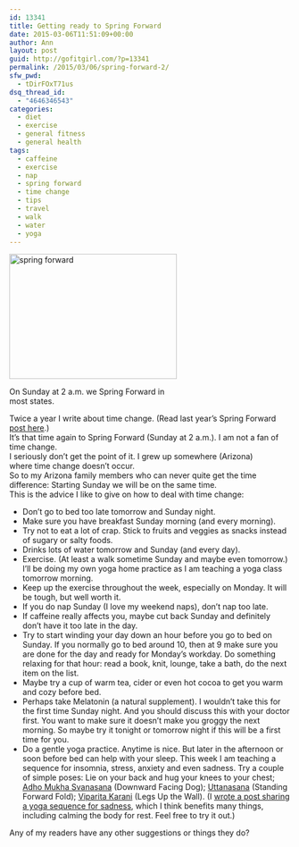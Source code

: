 ```yaml
---
id: 13341
title: Getting ready to Spring Forward
date: 2015-03-06T11:51:09+00:00
author: Ann
layout: post
guid: http://gofitgirl.com/?p=13341
permalink: /2015/03/06/spring-forward-2/
sfw_pwd:
  - tDirFOxT71us
dsq_thread_id:
  - "4646346543"
categories:
  - diet
  - exercise
  - general fitness
  - general health
tags:
  - caffeine
  - exercise
  - nap
  - spring forward
  - time change
  - tips
  - travel
  - walk
  - water
  - yoga
---
```

<div id="attachment_11849" style="width: 310px" class="wp-caption alignleft">
  <a href="http://gofitgirl.com/2014/03/spring-forward/time-2/" rel="attachment wp-att-11849"><img class="size-medium wp-image-11849" src="http://gofitgirl.com/wp-content/uploads/2014/03/time-300x224.jpg" alt="spring forward" width="300" height="224" /></a>
  
  <p class="wp-caption-text">
    On Sunday at 2 a.m. we Spring Forward in most states.
  </p>
</div>

  
Twice a year I write about time change. (Read last year’s Spring Forward [post here](http://gofitgirl.com/2014/03/spring-forward/).)  
It’s that time again to Spring Forward (Sunday at 2 a.m.). I am not a fan of time change.  
I seriously don’t get the point of it. I grew up somewhere (Arizona) where time change doesn’t occur.  
So to my Arizona family members who can never quite get the time difference: Starting Sunday we will be on the same time.  
This is the advice I like to give on how to deal with time change:

  * Don’t go to bed too late tomorrow and Sunday night.
  * Make sure you have breakfast Sunday morning (and every morning).
  * Try not to eat a lot of crap. Stick to fruits and veggies as snacks instead of sugary or salty foods.
  * Drinks lots of water tomorrow and Sunday (and every day).
  * Exercise. (At least a walk sometime Sunday and maybe even tomorrow.) I&#8217;ll be doing my own yoga home practice as I am teaching a yoga class tomorrow morning.
  * Keep up the exercise throughout the week, especially on Monday. It will be tough, but well worth it.
  * If you do nap Sunday (I love my weekend naps), don’t nap too late.
  * If caffeine really affects you, maybe cut back Sunday and definitely don’t have it too late in the day.
  * Try to start winding your day down an hour before you go to bed on Sunday. If you normally go to bed around 10, then at 9 make sure you are done for the day and ready for Monday’s workday. Do something relaxing for that hour: read a book, knit, lounge, take a bath, do the next item on the list.
  * Maybe try a cup of warm tea, cider or even hot cocoa to get you warm and cozy before bed.
  * Perhaps take Melatonin (a natural supplement). I wouldn’t take this for the first time Sunday night. And you should discuss this with your doctor first. You want to make sure it doesn’t make you groggy the next morning. So maybe try it tonight or tomorrow night if this will be a first time for you.
  * Do a gentle yoga practice. Anytime is nice. But later in the afternoon or soon before bed can help with your sleep. This week I am teaching a sequence for insomnia, stress, anxiety and even sadness. Try a couple of simple poses: Lie on your back and hug your knees to your chest; [Adho Mukha Svanasana](http://www.yogajournal.com/pose/downward-facing-dog/) (Downward Facing Dog); [Uttanasana](http://www.yogajournal.com/pose/standing-forward-bend/) (Standing Forward Fold); [Viparita Karani](http://www.yogajournal.com/pose/legs-up-the-wall-pose/) (Legs Up the Wall). (I [wrote a post sharing a yoga sequence for sadness](http://gofitgirl.com/2014/09/curbing-sadness-yoga-practice/), which I think benefits many things, including calming the body for rest. Feel free to try it out.)

Any of my readers have any other suggestions or things they do?